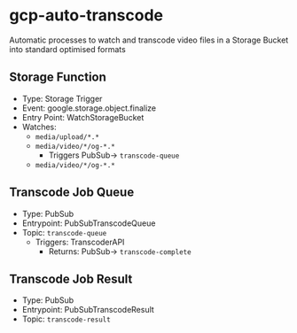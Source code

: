 # gcp-auto-transcode
Automatic processes to watch and transcode video files in a Storage Bucket into standard optimised formats

## Storage Function

- Type: Storage Trigger
- Event: google.storage.object.finalize
- Entry Point: WatchStorageBucket
- Watches:
  - `media/upload/*.*`
  - `media/video/*/og-*.*`
    - Triggers PubSub-> `transcode-queue`
  - `media/video/*/og-*.*`

## Transcode Job Queue

- Type: PubSub
- Entrypoint: PubSubTranscodeQueue
- Topic: `transcode-queue`
  - Triggers: TranscoderAPI
    - Returns: PubSub-> `transcode-complete`

## Transcode Job Result

- Type: PubSub
- Entrypoint: PubSubTranscodeResult
- Topic: `transcode-result`
